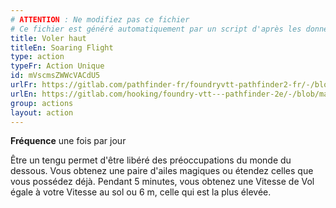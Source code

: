 ```yaml
---
# ATTENTION : Ne modifiez pas ce fichier
# Ce fichier est généré automatiquement par un script d'après les données du module Foundry VTT officiel et de sa traduction
title: Voler haut
titleEn: Soaring Flight
type: action
typeFr: Action Unique
id: mVscmsZWWcVACdU5
urlFr: https://gitlab.com/pathfinder-fr/foundryvtt-pathfinder2-fr/-/blob/master/data/actions/mVscmsZWWcVACdU5.htm
urlEn: https://gitlab.com/hooking/foundry-vtt---pathfinder-2e/-/blob/master/packs/data/actions.db/soaring-flight.json
group: actions
layout: action
---
```

**Fréquence** une fois par jour

Être un tengu permet d'être libéré des préoccupations du monde du dessous. Vous obtenez une paire d'ailes magiques ou étendez celles que vous possédez déjà. Pendant 5 minutes, vous obtenez une Vitesse de <a class="entity-link" draggable="true" data-pack="pf2e.actionspf2e" data-id="cS9nfDRGD83bNU1p">Vol</a> égale à votre Vitesse au sol ou 6 m, celle qui est la plus élevée.


